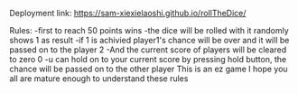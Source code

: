 Deployment link: https://sam-xiexielaoshi.github.io/rollTheDice/







Rules:
-first to reach 50 points wins
-the dice will be rolled with it randomly shows 1 as result
  -if 1 is achivied player1's chance will be over and it will be passed on to the player 2
  -And the current score of players will be cleared to zero 0
-u can hold on to your current score by pressing hold button, the chance will be passed on to the other player
This is an ez game I hope you all are mature enough to understand these rules

